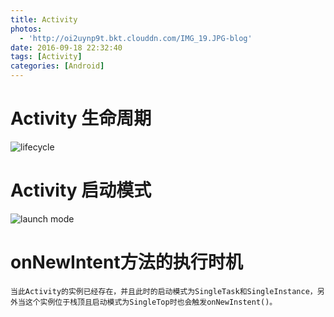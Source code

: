 ```yaml
---
title: Activity
photos:
  - 'http://oi2uynp9t.bkt.clouddn.com/IMG_19.JPG-blog'
date: 2016-09-18 22:32:40
tags: [Activity]
categories: [Android]
---
```


<!--more-->

# Activity 生命周期

![lifecycle](http://7xvvky.com1.z0.glb.clouddn.com/blog/activity/activity_lifecycle.png)

# Activity 启动模式

![launch mode](http://7xvvky.com1.z0.glb.clouddn.com/blog/activity/launchmode.png)

# onNewIntent方法的执行时机

```
当此Activity的实例已经存在，并且此时的启动模式为SingleTask和SingleInstance，另外当这个实例位于栈顶且启动模式为SingleTop时也会触发onNewInstent()。
```
